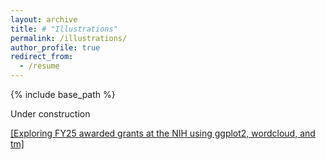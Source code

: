 ```yaml
---
layout: archive
title: # "Illustrations"
permalink: /illustrations/
author_profile: true
redirect_from:
  - /resume
---
```



{% include base_path %}

Under construction

[[Exploring FY25 awarded grants at the NIH using ggplot2, wordcloud, and tm]](https://oheunj.github.io/illustrations/FY25_AwardedGrants_250311)

